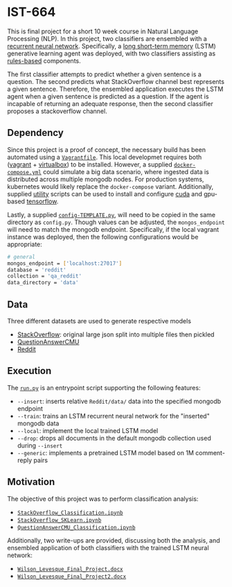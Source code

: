 # IST-664

This is final project for a short 10 week course in Natural Language Processing (NLP). In this project, two classifiers are ensembled with a [recurrent neural network](https://www.youtube.com/watch?v=6niqTuYFZLQ). Specifically, a [long short-term memory](https://en.wikipedia.org/wiki/Long_short-term_memory) (LSTM) generative learning agent was deployed, with two classifiers assisting as [rules-based](https://en.wikipedia.org/wiki/Rule-based_machine_learning) components.

The first classifier attempts to predict whether a given sentence is a question. The second predicts what StackOverflow channel best represents a given sentence. Therefore, the ensembled application executes the LSTM agent when a given sentence is predicted as a question. If the agent is incapable of returning an adequate response, then the second classifier proposes a stackoverflow channel.

## Dependency

Since this project is a proof of concept, the necessary build has been automated using a [`Vagrantfile`](https://github.com/jeff1evesque/ist-664/blob/master/Vagrantfile). This local developmet requires both ([vagrant](https://www.vagrantup.com/) + [virtualbox](https://www.virtualbox.org/)) to be installed. However, a supplied [`docker-compose.yml`](https://github.com/jeff1evesque/ist-664/blob/master/docker-compose.yml) could simulate a big data scenario, where ingested data is distributed across multiple mongodb nodes. For production systems, kubernetes would likely replace the `docker-compose` variant. Additionally, supplied [utility](https://github.com/jeff1evesque/ist-664/tree/master/utility) scripts can be used to install and configure [cuda](https://www.geforce.com/hardware/technology/cuda) and gpu-based [tensorflow](https://www.tensorflow.org/).

Lastly, a supplied [`config-TEMPLATE.py`](https://github.com/jeff1evesque/ist-664/blob/master/config-TEMPLATE.py), will need to be copied in the same directory as `config.py`. Though values can be adjusted, the `mongos_endpoint` will need to match the mongodb endpoint. Specifically, if the local vagrant instance was deployed, then the following configurations would be appropriate:

```bash
# general
mongos_endpoint = ['localhost:27017']
database = 'reddit'
collection = 'qa_reddit'
data_directory = 'data'
```

## Data

Three different datasets are used to generate respective models

- [StackOverflow](https://github.com/jeff1evesque/ist-664/tree/master/StackOverflow/data): original large json split into multiple files then pickled
- [QuestionAnswerCMU](https://github.com/jeff1evesque/ist-664/tree/master/QuestionAnswerCMU/data)
- [Reddit](https://github.com/jeff1evesque/ist-664/tree/master/Reddit/data)

## Execution

The [`run.py`](https://github.com/jeff1evesque/ist-664/blob/master/run.py) is an entrypoint script supporting the following features:

- `--insert`: inserts relative `Reddit/data/` data into the specified mongodb endpoint
- `--train`: trains an LSTM recurrent neural network for the "inserted" mongodb data
- `--local`: implement the local trained LSTM model
- `--drop`: drops all documents in the default mongodb collection used during `--insert`
- `--generic`: implements a pretrained LSTM model based on 1M comment-reply pairs

## Motivation

The objective of this project was to perform classification analysis:

- [`StackOverflow_Classification.ipynb`](https://github.com/jeff1evesque/ist-664/blob/master/StackOverflow/StackOverflow_Classification.ipynb)
- [`StackOverflow_SKLearn.ipynb`](https://github.com/jeff1evesque/ist-664/blob/master/StackOverflow/StackOverflow_SKLearn.ipynb)
- [`QuestionAnswerCMU_Classification.ipynb`](https://github.com/jeff1evesque/ist-664/blob/master/QuestionAnswerCMU/QuestionAnswerCMU_Classification.ipynb)

Additionally, two write-ups are provided, discussing both the analysis, and ensembled application of both classifiers with the trained LSTM neural network:

- [`Wilson_Levesque_Final_Project.docx`](Wilson_Levesque_Final_Project.docx)
- [`Wilson_Levesque_Final_Project2.docx`](Wilson_Levesque_Final_Project2.docx)